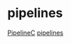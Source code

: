 # pipelines

[PipelineC](https://github.com/JulianKemmerer/PipelineC)
[pipelines](https://github.com/calebwin/pipelines)
